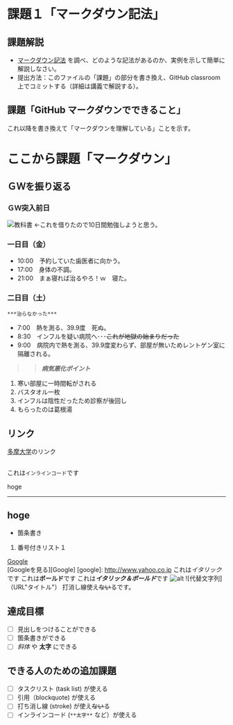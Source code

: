 # 課題１「マークダウン記法」

## 課題解説

- [マークダウン記法](https://guides.github.com/features/mastering-markdown/) を調べ、どのような記法があるのか、実例を示して簡単に解説しなさい。
- 提出方法：このファイルの「課題」の部分を書き換え、GitHub classroom 上でコミットする（詳細は講義で解説する）。

## 課題「GitHub マークダウンでできること」

これ以降を書き換えて「マークダウンを理解している」ことを示す。
# ここから課題「マークダウン」
## ＧＷを振り返る

### ＧＷ突入前日
![教科書](https://images-na.ssl-images-amazon.com/images/I/514OQj8cqfL._SX258_BO1,204,203,200_.jpg "ユニティ教科書")
←これを借りたので10日間勉強しようと思う。

### 一日目（金）
- 10:00　予約していた歯医者に向かう。  
- 17:00　身体の不調。
- 21:00　まぁ寝れば治るやろ！ｗ　寝た。

### 二日目（土）
`***治らなかった***`
- 7:00　熱を測る、39.9度　死ぬ。
- 8:30　インフルを疑い病院へ･･･~~これが地獄の始まりだった~~
- 9:00　病院内で熱を測る、39.9度変わらず、部屋が無いためレントゲン室に隔離される。
>>***病気悪化ポイント***
1. 寒い部屋に一時間転がされる
2. バスタオル一枚
4. インフルは陰性だったため診察が後回し
3. もらったのは葛根湯

## リンク
[多摩大学](https://www.tama.ac.jp/)のリンク

 ## 
これは`インラインコード`です　

hoge
***
hoge
---
+ 箇条書き
1. 番号付きリスト１

[Google](http://www.google.co.jp/)  
[Googleを見る][Google]
[google]:  http://www.yahoo.co.jp
これは*イタリック*です
これは**ボールド**です
これは***イタリック＆ボールド***です
![alt](画像URL)
![代替文字列]（URL"タイトル"）
打消し線使え~~ない~~るです。
## 達成目標

- [ ] 見出しをつけることができる
- [ ] 箇条書きができる
- [ ] *斜体* や **太字** にできる

## できる人のための追加課題

- [ ] タスクリスト (task list) が使える
- [ ] 引用（blockquote) が使える
- [ ] 打ち消し線 (stroke) が使え~~ない~~る
- [ ] インラインコード (`**太字**` など）が使える
